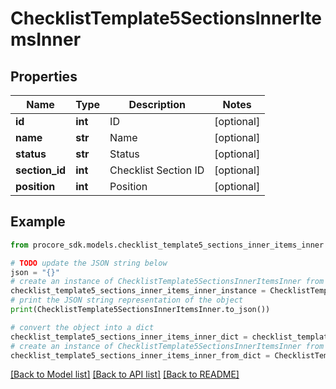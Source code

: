 # ChecklistTemplate5SectionsInnerItemsInner


## Properties

Name | Type | Description | Notes
------------ | ------------- | ------------- | -------------
**id** | **int** | ID | [optional] 
**name** | **str** | Name | [optional] 
**status** | **str** | Status | [optional] 
**section_id** | **int** | Checklist Section ID | [optional] 
**position** | **int** | Position | [optional] 

## Example

```python
from procore_sdk.models.checklist_template5_sections_inner_items_inner import ChecklistTemplate5SectionsInnerItemsInner

# TODO update the JSON string below
json = "{}"
# create an instance of ChecklistTemplate5SectionsInnerItemsInner from a JSON string
checklist_template5_sections_inner_items_inner_instance = ChecklistTemplate5SectionsInnerItemsInner.from_json(json)
# print the JSON string representation of the object
print(ChecklistTemplate5SectionsInnerItemsInner.to_json())

# convert the object into a dict
checklist_template5_sections_inner_items_inner_dict = checklist_template5_sections_inner_items_inner_instance.to_dict()
# create an instance of ChecklistTemplate5SectionsInnerItemsInner from a dict
checklist_template5_sections_inner_items_inner_from_dict = ChecklistTemplate5SectionsInnerItemsInner.from_dict(checklist_template5_sections_inner_items_inner_dict)
```
[[Back to Model list]](../README.md#documentation-for-models) [[Back to API list]](../README.md#documentation-for-api-endpoints) [[Back to README]](../README.md)


